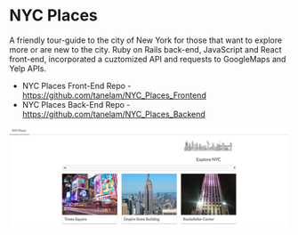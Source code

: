 # NYC Places

A friendly tour-guide to the city of New York for those that want to explore more or are new to the city. Ruby on Rails back-end, JavaScript and React front-end, incorporated a cuztomized API and requests to GoogleMaps and Yelp APIs.

* NYC Places Front-End Repo - https://github.com/tanelam/NYC_Places_Frontend
* NYC Places Back-End Repo - https://github.com/tanelam/NYC_Places_Backend

![alt text](https://github.com/tanelam/NYC_Places_Frontend/blob/master/screenshot.jpg)

